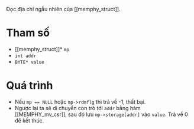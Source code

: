 Đọc địa chỉ ngẫu nhiên của [[memphy_struct]].
# Tham số
- [[memphy_struct]]* `mp`
- `int addr`
- `BYTE* value`
# Quá trình
- Nếu `mp == NULL` hoặc `mp->rdmflg` thì trả về -1, thất bại.
- Ngược lại ta sẽ di chuyển con trỏ tới `addr` bằng hàm [[MEMPHY_mv_csr]], sau đó lưu `mp->storage[addr]` vào `value`. Trả về 0 để kết thúc.